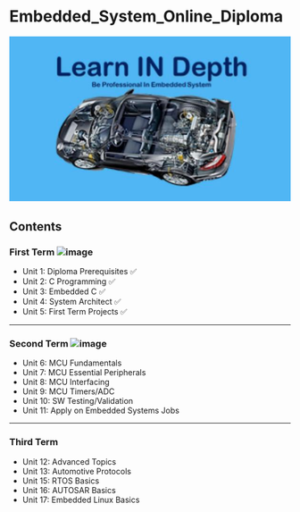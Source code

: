 # Embedded_System_Online_Diploma

![image][def]

[def]: EmbeddedSystemDiploma.png

## Contents

### First Term  ![image](https://img.shields.io/badge/DONE-green)
- Unit 1: Diploma Prerequisites :white_check_mark:
- Unit 2: C Programming :white_check_mark:
- Unit 3: Embedded C :white_check_mark:
- Unit 4: System Architect :white_check_mark:
- Unit 5: First Term Projects :white_check_mark: 

---

### Second Term ![image](https://img.shields.io/badge/In_Progress-green)

- Unit 6: MCU Fundamentals
- Unit 7: MCU Essential Peripherals
- Unit 8: MCU Interfacing
- Unit 9: MCU Timers/ADC
- Unit 10: SW Testing/Validation
- Unit 11: Apply on Embedded Systems Jobs

---

### Third Term 

- Unit 12: Advanced Topics
- Unit 13: Automotive Protocols
- Unit 15: RTOS Basics
- Unit 16: AUTOSAR Basics
- Unit 17: Embedded Linux Basics
